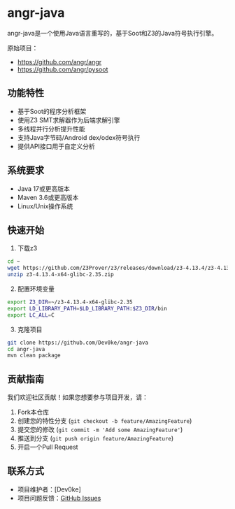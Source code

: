 # angr-java

angr-java是一个使用Java语言重写的，基于Soot和Z3的Java符号执行引擎。

原始项目：
- https://github.com/angr/angr
- https://github.com/angr/pysoot

## 功能特性

- 基于Soot的程序分析框架
- 使用Z3 SMT求解器作为后端求解引擎
- 多线程并行分析提升性能
- 支持Java字节码/Android dex/odex符号执行
- 提供API接口用于自定义分析

## 系统要求

- Java 17或更高版本
- Maven 3.6或更高版本
- Linux/Unix操作系统

## 快速开始

1. 下载z3
```bash
cd ~
wget https://github.com/Z3Prover/z3/releases/download/z3-4.13.4/z3-4.13.4-x64-glibc-2.35.zip
unzip z3-4.13.4-x64-glibc-2.35.zip
```

2. 配置环境变量

```bash
export Z3_DIR=~/z3-4.13.4-x64-glibc-2.35
export LD_LIBRARY_PATH=$LD_LIBRARY_PATH:$Z3_DIR/bin
export LC_ALL=C
```

3. 克隆项目

```bash
git clone https://github.com/Dev0ke/angr-java
cd angr-java
mvn clean package
```



## 贡献指南

我们欢迎社区贡献！如果您想要参与项目开发，请：

1. Fork本仓库
2. 创建您的特性分支 (`git checkout -b feature/AmazingFeature`)
3. 提交您的修改 (`git commit -m 'Add some AmazingFeature'`)
4. 推送到分支 (`git push origin feature/AmazingFeature`)
5. 开启一个Pull Request



## 联系方式

- 项目维护者：[Dev0ke]
- 项目问题反馈：[GitHub Issues](https://github.com/Dev0ke/angr-java/issues)